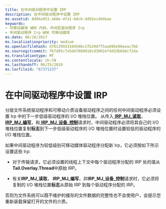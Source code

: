 ```yaml
---
title: 在中间驱动程序中设置 IRP
description: 在中间驱动程序中设置 IRP
ms.assetid: 0d04a951-a68e-4fa1-bdc6-dd92ec49deae
keywords:
- 可移动媒体 WDK 内核，中间层驱动程序 Irp
- 中间驱动程序 Irp WDK 可移动媒体
ms.date: 06/16/2017
ms.localizationpriority: medium
ms.openlocfilehash: d7813993310450bc1fb2947f5aa895e96eeac7bb
ms.sourcegitcommit: fb7d95c7a5d47860918cd3602efdd33b69dcf2da
ms.translationtype: MT
ms.contentlocale: zh-CN
ms.lasthandoff: 06/25/2019
ms.locfileid: "67371237"
---
```

# <a name="setting-up-irps-in-intermediate-drivers"></a>在中间驱动程序中设置 IRP





分层文件系统驱动程序和可移动介质设备驱动程序之间的任何中间驱动程序必须设置 Irp 中的下一步低级驱动程序的 I/O 堆栈位置。 从传入[ **IRP\_MJ\_读取**](https://docs.microsoft.com/windows-hardware/drivers/kernel/irp-mj-read)， [ **IRP\_MJ\_编写**](https://docs.microsoft.com/windows-hardware/drivers/kernel/irp-mj-write)，和[ **IRP\_MJ\_设备\_控制**](https://docs.microsoft.com/windows-hardware/drivers/kernel/irp-mj-device-control)请求时，中间驱动程序必须将其自己的 I/O 堆栈位置复制**标志**到下一步低级驱动程序的 I/O 堆栈位置时设置较低的驱动程序的 I/O 堆栈位置。

如果中间驱动程序为较低级别可移动媒体驱动程序分配新 Irp，它必须按如下所示设置这些 Irp:

-   对于传输请求，它必须设置的线程上下文中每个驱动程序分配的 IRP 处的值从**Tail.Overlay.Thread**中原始 IRP。

-   有关**IRP\_MJ\_读取**， **IRP\_MJ\_编写**，并**IRP\_MJ\_设备\_控制**请求时，它必须将复制的 I/O 堆栈位置**标志**从原始 IRP 到每个驱动程序分配的 IRP。

否则为文件系统可以既不维护的缓存的文件数据的完整性也不会使用户，会提示您重新装载保留打开的文件的介质。

 

 




